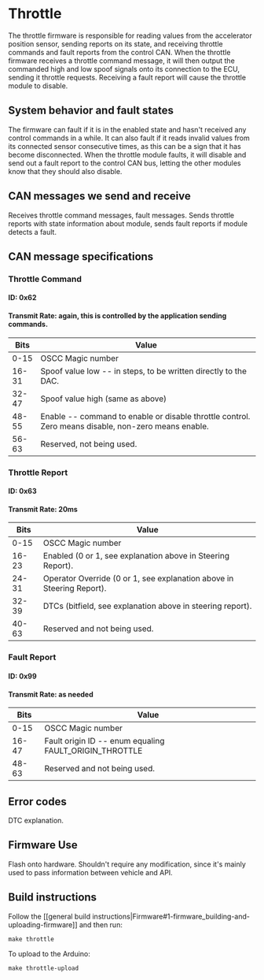 # Throttle

The throttle firmware is responsible for reading values from the accelerator position sensor, sending reports on its state, and receiving throttle commands and fault reports from the control CAN. When the throttle firmware receives a throttle command message, it will then output the commanded high and low spoof signals onto its connection to the ECU, sending it throttle requests. Receiving a fault report will cause the throttle module to disable.

## System behavior and fault states

The firmware can fault if it is in the enabled state and hasn't received any control commands in a while. It can also fault if it reads invalid values from its connected sensor consecutive times, as this can be a sign that it has become disconnected. When the throttle module faults, it will disable and send out a fault report to the control CAN bus, letting the other modules know that they should also disable.

## CAN messages we send and receive

Receives throttle command messages, fault messages. Sends throttle reports with state information about module, sends fault reports if module detects a fault.

## CAN message specifications

### Throttle Command

#### ID: 0x62

#### Transmit Rate: again, this is controlled by the application sending commands.

| Bits  | Value |
| ----- | ----- |
|  0-15 | OSCC Magic number |
| 16-31 | Spoof value low -- in steps, to be written directly to the DAC. |
| 32-47 | Spoof value high (same as above) |
| 48-55 | Enable -- command to enable or disable throttle control. Zero means disable, non-zero means enable. |
| 56-63 | Reserved, not being used. |

### Throttle Report

#### ID: 0x63

#### Transmit Rate: 20ms

| Bits  | Value |
| ----- | ----- |
|  0-15 | OSCC Magic number |
| 16-23 | Enabled (0 or 1, see explanation above in Steering Report). |
| 24-31 | Operator Override (0 or 1, see explanation above in Steering Report). |
| 32-39 | DTCs (bitfield, see explanation above in steering report). |
| 40-63 | Reserved and not being used. |

### Fault Report

#### ID: 0x99

#### Transmit Rate: as needed

| Bits  | Value |
| ----- | ----- |
|  0-15 | OSCC Magic number |
| 16-47 | Fault origin ID -- enum equaling FAULT_ORIGIN_THROTTLE |
| 48-63 | Reserved and not being used. |

## Error codes

DTC explanation.

## Firmware Use

Flash onto hardware. Shouldn't require any modification, since it's mainly used to pass information between vehicle and API.

## Build instructions

Follow the [[general build instructions|Firmware#1-firmware_building-and-uploading-firmware]] and then run:

```
make throttle
```

To upload to the Arduino:

```
make throttle-upload
```


